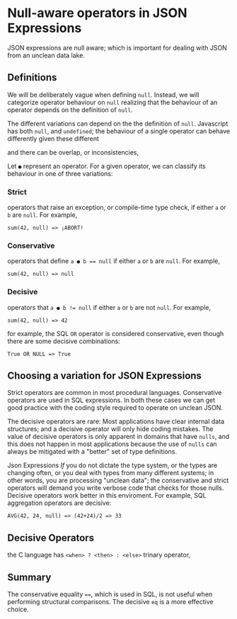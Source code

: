 # Null-aware operators in JSON Expressions

JSON expressions are null aware; which is important for dealing with JSON from an unclean data lake.



## Definitions

We will be deliberately vague when defining `null`. Instead, we will categorize operator behaviour on `null` realizing that the behaviour of an operator depends on the definition of `null`.

The different variations can depend on the the definition of `null`.  Javascript has both `null`, and `undefined`; the behaviour of a single operator can behave differently given these different 

and there can be overlap, or inconsistencies, 



Let `●` represent an operator. For a given operator, we can classify its behaviour in one of three variations:

### Strict

operators that raise an exception, or compile-time type check, if either `a` or `b` are `null`.  For example,

    sum(42, null) => ¡ABORT!

### Conservative

operators that define `a ● b == null` if either `a` or `b` are `null`.  For example, 

    sum(42, null) => null
 
### Decisive

operators that `a ● b != null` if either `a` or `b` are not `null`.  For example,

    sum(42, null) => 42


for example, the SQL `OR` operator is considered conservative, even though there are some decisive combinations:

    True OR NULL => True


## Choosing a variation for JSON Expressions

Strict operators are common in most procedural languages. Conservative operators are used in SQL expressions. In both these cases we can get good practice with the coding style required to operate on unclean JSON.

The decisive operators are rare: Most applications have clear internal data structures; and a decisive operator will only hide coding mistakes. The value of decisive operators is only apparent in domains that have `nulls`, and this does not happen in most applications because the use of `nulls` can always be mitigated with a "better" set of type definitions.

Json Expressions 
*If* you do not dictate the type system, or the types are changing often, or you deal with types from many different systems; in other words, you are processing "unclean data"; the conservative and strict operators will demand you write verbose code that checks for those nulls. Decisive operators work better in this enviroment. For example, SQL aggregation operators are decisive: 

	AVG(42, 24, null) => (42+24)/2 => 33

## Decisive Operators

the C language has `<when> ? <then> : <else>` trinary operator, 



## Summary

The conservative equality `==`, which is used in SQL, is not useful when performing structural comparisons. The decisive `eq` is a more effective choice.